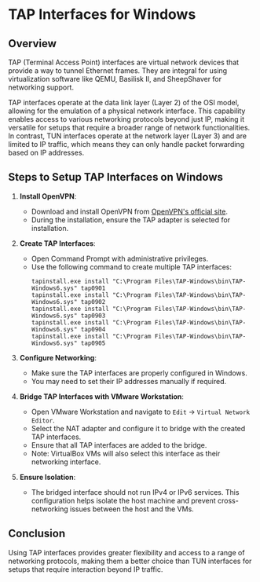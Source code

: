 # TAP Interfaces for Windows

## Overview
TAP (Terminal Access Point) interfaces are virtual network devices that provide a way to tunnel Ethernet frames. They are integral for using virtualization software like QEMU, Basilisk II, and SheepShaver for networking support.

TAP interfaces operate at the data link layer (Layer 2) of the OSI model, allowing for the emulation of a physical network interface. This capability enables access to various networking protocols beyond just IP, making it versatile for setups that require a broader range of network functionalities. In contrast, TUN interfaces operate at the network layer (Layer 3) and are limited to IP traffic, which means they can only handle packet forwarding based on IP addresses.

## Steps to Setup TAP Interfaces on Windows

1. **Install OpenVPN**:
   - Download and install OpenVPN from [OpenVPN's official site](https://openvpn.net/community-downloads/).
   - During the installation, ensure the TAP adapter is selected for installation.

2. **Create TAP Interfaces**:
   - Open Command Prompt with administrative privileges.
   - Use the following command to create multiple TAP interfaces:
     ```shell
     tapinstall.exe install "C:\Program Files\TAP-Windows\bin\TAP-Windows6.sys" tap0901
     tapinstall.exe install "C:\Program Files\TAP-Windows\bin\TAP-Windows6.sys" tap0902
     tapinstall.exe install "C:\Program Files\TAP-Windows\bin\TAP-Windows6.sys" tap0903
     tapinstall.exe install "C:\Program Files\TAP-Windows\bin\TAP-Windows6.sys" tap0904
     tapinstall.exe install "C:\Program Files\TAP-Windows\bin\TAP-Windows6.sys" tap0905
     ```

3. **Configure Networking**:
   - Make sure the TAP interfaces are properly configured in Windows.
   - You may need to set their IP addresses manually if required.

4. **Bridge TAP Interfaces with VMware Workstation**:
   - Open VMware Workstation and navigate to `Edit` -> `Virtual Network Editor`.
   - Select the NAT adapter and configure it to bridge with the created TAP interfaces.
   - Ensure that all TAP interfaces are added to the bridge.
   - Note: VirtualBox VMs will also select this interface as their networking interface.

5. **Ensure Isolation**:
   - The bridged interface should not run IPv4 or IPv6 services. This configuration helps isolate the host machine and prevent cross-networking issues between the host and the VMs.

## Conclusion
Using TAP interfaces provides greater flexibility and access to a range of networking protocols, making them a better choice than TUN interfaces for setups that require interaction beyond IP traffic.